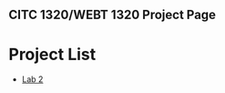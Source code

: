## CITC 1320/WEBT 1320 Project Page

<h1>Project List</h1>

<ul>
    <li><a href="Lab 2/index.html" target="_blank">Lab 2</a></li>
</ul>